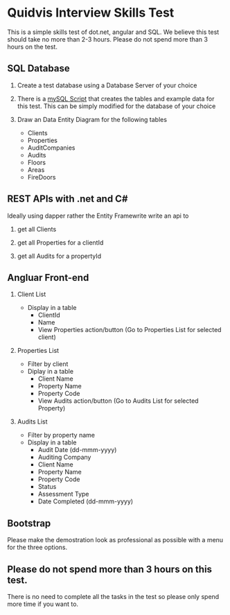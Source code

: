 # Quidvis Interview Skills Test

This is a simple skills test of dot.net, angular and SQL.  We believe this test should take no more than 2-3 hours.  Please do not spend more than 3 hours on the test.

## SQL Database

1. Create a test database using a Database Server of your choice

2. There is a [mySQL Script](data) that creates the tables and example data for this test. This can be simply modified for the database of your choice

3. Draw an Data Entity Diagram for the following tables
   - Clients
   - Properties
   - AuditCompanies
   - Audits
   - Floors
   - Areas
   - FireDoors

## REST APIs with .net and C#

Ideally using dapper rather the Entity Framewrite write an api to

1. get all Clients

2. get all Properties for a clientId

3. get all Audits for a propertyId

## Angluar Front-end

1. Client List
   - Display in a table 
      - ClientId
      - Name
      - View Properties action/button (Go to Properties List for selected client)

2. Properties List
   - Filter by client
   - Diplay in a table
      - Client Name
      - Property Name
      - Property Code
      - View Audits action/button (Go to Audits List for selected Property)


3. Audits List
   - Filter by property name
   - Display in a table
      - Audit Date (dd-mmm-yyyy)
      - Auditing Company
      - Client Name
      - Property Name
      - Property Code
      - Status
      - Assessment Type
      - Date Completed (dd-mmm-yyyy)

## Bootstrap

Please make the demostration look as professional as possible with a menu for the three options.


## Please do not spend more than 3 hours on this test.

There is no need to complete all the tasks in the test so please only spend more time if you want to.







